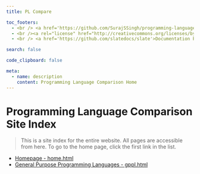 ```yaml
---
title: PL Compare

toc_footers:
  - <br /> <a href='https://github.com/SurajSSingh/programming-languages-comparison'> GitHub Repository </a> provided under <br /> the <a href='https://www.apache.org/licenses/LICENSE-2.0'> Apache 2.0 License </a>
  - <br /><a rel="license" href="http://creativecommons.org/licenses/by-sa/4.0/"><img alt="Creative Commons License" style="border-width:0" src="https://i.creativecommons.org/l/by-sa/4.0/80x15.png" /></a><br />This work is licensed under a <br /> <a rel="license" href="http://creativecommons.org/licenses/by-sa/4.0/">Creative Commons <br /> Attribution-ShareAlike <br /> 4.0 International License</a>.
  - <br /> <a href='https://github.com/slatedocs/slate'>Documentation Powered by Slate</a>

search: false

code_clipboard: false

meta:
  - name: description
    content: Programming Language Comparison Home
---
```

# Programming Language Comparison Site Index

> This is a site index for the entire website.
> All pages are accessible from here.
> To go to the home page, click the first link in the list.

* [Homepage - home.html](home.html)
* [General Purpose Programming Languages - gppl.html](gppl.html) 

<!-- * [Example Pages](link) -->
<!-- * [Game Scripting Languages]() -->
<!-- * [HTML Preprocessor]() -->
<!-- * [CSS Preprocessor]() -->
<!-- * [Javascript Transpiler]() -->
<!-- * [Javascript Frameworks]() -->
<!-- * [Shell Languages]() -->
<!-- * [Database Languages]() -->
<!-- * [Configuration Languages]() -->
<!-- * [Assembly Languages]() -->
<!-- * [Shader Languages]() -->
<!-- * [Visual Languages]() -->
<!-- * [Non-English Programming Languages]() -->
<!-- * [Esoteric Programming Languages]() -->